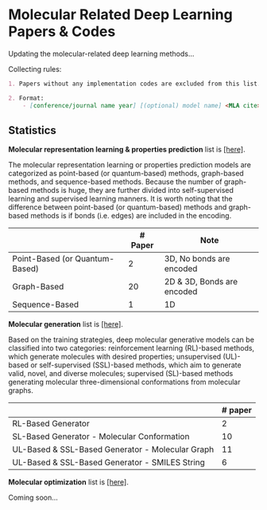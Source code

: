 # Molecular Related Deep Learning Papers & Codes

Updating the molecular-related deep learning methods... 

Collecting rules: 

```markdown
1. Papers without any implementation codes are excluded from this list. 

2. Format: 
    - [conference/journal name year] [(optional) model name] <MLA cite> [[paper]]() [[code]]() 
```



## Statistics

**Molecular representation learning & properties prediction** list is [[here]](prediction_models.md). 

The molecular representation learning or properties prediction models are categorized as point-based (or quantum-based) methods, graph-based methods, and sequence-based methods. Because the number of graph-based methods is huge, they are further divided into self-supervised learning and supervised learning manners. It is worth noting that the difference between point-based (or quantum-based) methods and graph-based methods is if bonds (i.e. edges) are included in the encoding. 

|                                | # Paper | Note                       |
|--------------------------------|---------|----------------------------|
| Point-Based (or Quantum-Based) | 2       | 3D, No bonds are encoded   |
| Graph-Based                    | 20      | 2D & 3D, Bonds are encoded |
| Sequence-Based                 | 1       | 1D                         |

**Molecular generation** list is [[here]](./generative_models.md). 

Based on the training strategies, deep molecular generative models can be classified into two categories: reinforcement learning (RL)-based methods, which generate molecules with desired properties; unsupervised (UL)-based or self-supervised (SSL)-based methods, which aim to generate valid, novel, and diverse molecules; supervised (SL)-based methods generating molecular three-dimensional conformations from molecular graphs. 

|                                                         | # paper  |
|---------------------------------------------------------|----------|
| RL-Based Generator                                      | 2        |
| SL-Based Generator - Molecular Conformation             | 10       |
| UL-Based & SSL-Based Generator - Molecular Graph        | 11       |
| UL-Based & SSL-Based Generator - SMILES String          | 6        |

**Molecular optimization** list is [[here]](./optimization_models.md). 

Coming soon...